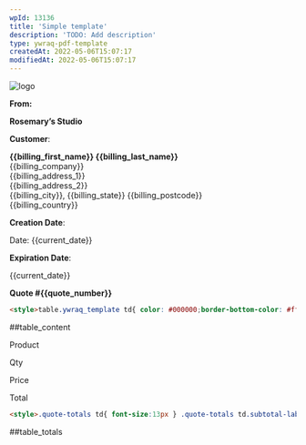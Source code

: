 ```yaml
---
wpId: 13136
title: 'Simple template'
description: 'TODO: Add description'
type: ywraq-pdf-template
createdAt: 2022-05-06T15:07:17
modifiedAt: 2022-05-06T15:07:17
---
```



![logo](https://plugins.yithemes.com/resources/yith-woocommerce-request-a-quote/pdf-templates/images/default/logo.jpg)

**From:**

**Rosemary’s Studio**

**Customer**:

**{{billing\_first\_name}} {{billing\_last\_name}}**  
{{billing\_company}}  
{{billing\_address\_1}}  
{{billing\_address\_2}}  
{{billing\_city}}, {{billing\_state}} {{billing\_postcode}}  
{{billing\_country}}

**Creation Date**:

Date: {{current\_date}}

**Expiration Date**:

{{current\_date}}

**Quote #{{quote\_number}}**

```html
<style>table.ywraq_template td{ color: #000000;border-bottom-color: #ffffff;font-size:13px;text-transform: none}</style>
```
##table\_content

Product

Qty

Price

Total

```html
<style>.quote-totals td{ font-size:13px } .quote-totals td.subtotal-label{ color: #000000; font-size:15px;} .quote-totals .total-row td{ color: #000000; font-size:17px; font-weight:bold }</style>
```

##table\_totals